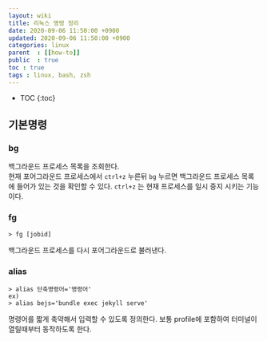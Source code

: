 ```yaml
---
layout: wiki
title: 리눅스 명령 정리 
date: 2020-09-06 11:50:00 +0900
updated: 2020-09-06 11:50:00 +0900
categories: linux 
parent  : [[how-to]]
public  : true
toc : true
tags : linux, bash, zsh 
---
```

* TOC
{:toc}

## 기본명령
### bg 
백그라운드 프로세스 목록을 조회한다.  
현재 포어그라운드 프로세스에서 `ctrl+z` 누른뒤 `bg` 누르면 백그라운드 프로세스 목록에 들어가 있는 것을 확인할 수 있다.
`ctrl+z` 는 현재 프로세스를 일시 중지 시키는 기능이다.

### fg
```
> fg [jobid]
```
백그라운드 프로세스를 다시 포어그라운드로 불러낸다.

### alias
```
> alias 단축명령어='명령어'
ex)
> alias bejs='bundle exec jekyll serve'
```
명령어를 짧게 축약해서 입력할 수 있도록 정의한다. 보통 profile에 포함하여 터미널이 열릴때부터 동작하도록 한다.


